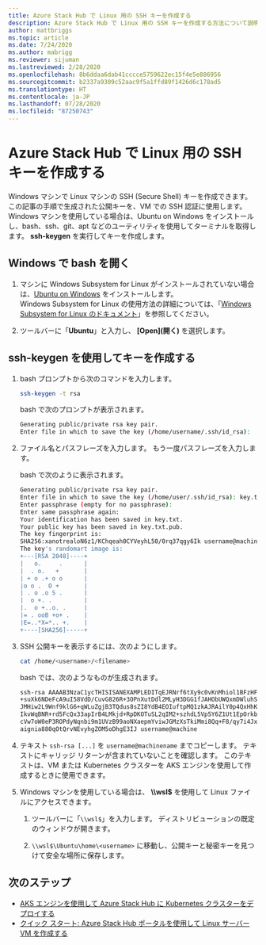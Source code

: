 ```yaml
---
title: Azure Stack Hub で Linux 用の SSH キーを作成する
description: Azure Stack Hub で Linux 用の SSH キーを作成する方法について説明します
author: mattbriggs
ms.topic: article
ms.date: 7/24/2020
ms.author: mabrigg
ms.reviewer: sijuman
ms.lastreviewed: 2/28/2020
ms.openlocfilehash: 8b6ddaa6dab41cccce5759622ec15f4e5e886956
ms.sourcegitcommit: b2337a9309c52aac9f5a1ffd89f1426d6c178ad5
ms.translationtype: HT
ms.contentlocale: ja-JP
ms.lasthandoff: 07/28/2020
ms.locfileid: "87250743"
---
```

# <a name="create-an-ssh-key-for-linux-on-azure-stack-hub"></a>Azure Stack Hub で Linux 用の SSH キーを作成する

Windows マシンで Linux マシンの SSH (Secure Shell) キーを作成できます。 この記事の手順で生成された公開キーを、VM での SSH 認証に使用します。 Windows マシンを使用している場合は、Ubuntu on Windows をインストールし、bash、ssh、git、apt などのユーティリティを使用してターミナルを取得します。 **ssh-keygen** を実行してキーを作成します。

## <a name="open-bash-on-windows"></a>Windows で bash を開く

1. マシンに Windows Subsystem for Linux がインストールされていない場合は、[Ubuntu on Windows](https://www.microsoft.com/en-us/p/ubuntu/9nblggh4msv6?activetab=pivot:overviewtab) をインストールします。  
    Windows Subsystem for Linux の使用方法の詳細については、「[Windows Subsystem for Linux のドキュメント](/windows/wsl/about)」を参照してください。

2. ツールバーに「**Ubuntu**」と入力し、 **[Open]\(開く\)** を選択します。

## <a name="create-a-key-with-ssh-keygen"></a>ssh-keygen を使用してキーを作成する

1. bash プロンプトから次のコマンドを入力します。

    ```bash  
    ssh-keygen -t rsa
    ```

    bash で次のプロンプトが表示されます。

    ```bash
    Generating public/private rsa key pair.
    Enter file in which to save the key (/home/username/.ssh/id_rsa):
    ```

2. ファイル名とパスフレーズを入力します。 もう一度パスフレーズを入力します。

    bash で次のように表示されます。

    ```bash
    Generating public/private rsa key pair.
    Enter file in which to save the key (/home/user/.ssh/id_rsa): key.txt
    Enter passphrase (empty for no passphrase):
    Enter same passphrase again:
    Your identification has been saved in key.txt.
    Your public key has been saved in key.txt.pub.
    The key fingerprint is:
    SHA256:xanotrealoN6z1/KChqeah0CYVeyhL50/0rq37qgy6Ik username@machine
    The key's randomart image is:
    +---[RSA 2048]----+
    |   o.     .      |
    |  . o.   +       |
    | + o .+ o o      |
    |o o .  O +       |
    | . o .o S .      |
    |  o +. .         |
    |.  o +..o. .     |
    |= . ooB +o+ .    |
    |E=..*X=*.. +.    |
    +----[SHA256]-----+
    ```

3. SSH 公開キーを表示するには、次のようにします。

    ```bash
    cat /home/<username>/<filename>
    ```

    bash では、次のようなものが生成されます。

    ```bash
    ssh-rsa AAAAB3NzaC1ycTHISISANEXAMPLEDITqEJRNrf6tXy9c0vKnMhiol1BFzHFV3
    +suXk6NDeFcA9uI58VdD/CuvG826R+3OPnXutDdl2MLyH3DGG1fJAHObUWQxmDWluhSGb
    JMHiw2L9Wnf9klG6+qWLuZgjB3TQdus8sZI8YdB4EOIuftpMQ1zkAJRAilY0p4QxHhKbU
    IkvWqBNR+rd5FcQx33apIrB4LMkjd+RpDKOTuSL2qIM2+szhdL5Vp5Y6Z1Ut1EpOrkbg1
    cVw7oW0eP3ROPdyNqnbi9m1UVzB99aoNXaepmYviwJGMzXsTkiMmi8Qq+F8/qy7i4Jxl0
    aignia880qOtQrvNEvyhgZOM5oDhgE3IJ username@machine
    ```

4. テキスト `ssh-rsa [...]` を `username@machinename` までコピーします。 テキストにキャリッジ リターンが含まれていないことを確認します。 このテキストは、VM または Kubernetes クラスターを AKS エンジンを使用して作成するときに使用できます。

5. Windows マシンを使用している場合は、 **\\\\wsl$** を使用して Linux ファイルにアクセスできます。

    1. ツールバーに「`\\wsl$`」を入力します。 ディストリビューションの既定のウィンドウが開きます。

    2. `\\wsl$\Ubuntu\home\<username>` に移動し、公開キーと秘密キーを見つけて安全な場所に保存します。

## <a name="next-steps"></a>次のステップ

- [AKS エンジンを使用して Azure Stack Hub に Kubernetes クラスターをデプロイする](azure-stack-kubernetes-aks-engine-deploy-cluster.md)
- [クイック スタート: Azure Stack Hub ポータルを使用して Linux サーバー VM を作成する](azure-stack-quick-linux-portal.md)
